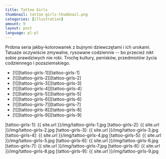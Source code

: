 ```yaml
---
title: Tattoo Girls
thumbnail: tattoo-girls-thumbnail.png
categories: [illustration]
amount: 9
layout: post
language: pl-pl
---
```


Próbna seria jakby-kolorowanek z bujnymi dziewczętami i ich urokami. Tatuaże oczywiście zmywalne, rysowane codziennie -- bo przecież nikt sobie prawdziwych nie robi. Trochę kultury, penisków, przedmiotów życia codziennego i pozaziemskiego.

* [![][tattoo-girls-1]][tattoo-girls-1]
* [![][tattoo-girls-2]][tattoo-girls-2]
* [![][tattoo-girls-3]][tattoo-girls-3]
* [![][tattoo-girls-4]][tattoo-girls-4]
* [![][tattoo-girls-5]][tattoo-girls-5]
* [![][tattoo-girls-6]][tattoo-girls-6]
* [![][tattoo-girls-7]][tattoo-girls-7]
* [![][tattoo-girls-8]][tattoo-girls-8]
* [![][tattoo-girls-9]][tattoo-girls-9]

[tattoo-girls-1]: {{ site.url }}/img/tattoo-girls-1.jpg
[tattoo-girls-2]: {{ site.url }}/img/tattoo-girls-2.jpg
[tattoo-girls-3]: {{ site.url }}/img/tattoo-girls-3.jpg
[tattoo-girls-4]: {{ site.url }}/img/tattoo-girls-4.jpg
[tattoo-girls-5]: {{ site.url }}/img/tattoo-girls-5.jpg
[tattoo-girls-6]: {{ site.url }}/img/tattoo-girls-6.jpg
[tattoo-girls-7]: {{ site.url }}/img/tattoo-girls-7.jpg
[tattoo-girls-8]: {{ site.url }}/img/tattoo-girls-8.jpg
[tattoo-girls-9]: {{ site.url }}/img/tattoo-girls-9.jpg